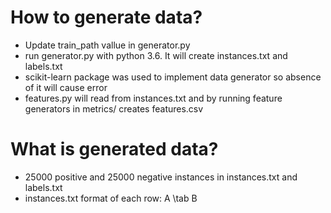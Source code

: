 How to generate data?
===============
- Update train_path vallue in generator.py
- run generator.py with python 3.6. It will create instances.txt and labels.txt
- scikit-learn package was used to implement data generator so absence of it will cause error
- features.py will read from instances.txt and by running feature generators in metrics/ creates features.csv

What is generated data?
===============
- 25000 positive and 25000 negative instances in instances.txt and labels.txt
- instances.txt format of each row: A \tab B